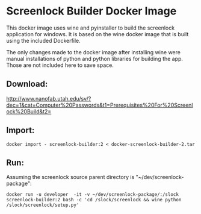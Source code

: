 Screenlock Builder Docker Image
===

This docker image uses wine and pyinstaller to build the screenlock application for windows.
It is based on the wine docker image that is built using the included Dockerfile.

The only changes made to the docker image after installing wine were manual
installations of python and python libraries for building the app.  Those are not
included here to save space.  

Download:
---
http://www.nanofab.utah.edu/sv/?dec=1&cat=Computer%20Passwords&t1=Prerequisites%20For%20Screenlock%20Build&t2=

Import:
---
```
docker import - screenlock-builder:2 < docker-screenlock-builder-2.tar
```

Run:
---
Assuming the screenlock source parent directory is "~/dev/screenlock-package":

```
docker run -u developer  -it -v ~/dev/screenlock-package/:/slock screenlock-builder:2 bash -c 'cd /slock/screenlock && wine python /slock/screenlock/setup.py'
```
